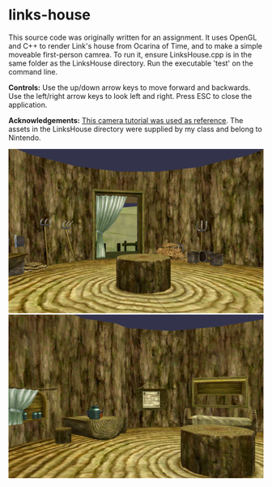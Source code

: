 # links-house
This source code was originally written for an assignment. It uses OpenGL and C++ to render Link's house from Ocarina of Time, and to make a simple moveable first-person camrea. To run it, ensure LinksHouse.cpp is in the same folder as the LinksHouse directory. Run the executable 'test' on the command line.

**Controls:** Use the up/down arrow keys to move forward and backwards. Use the left/right arrow keys to look left and right. Press ESC to close the application.

**Acknowledgements:** [This camera tutorial was used as reference](https://learnopengl.com/Getting-started/Camera). The assets in the LinksHouse directory were supplied by my class and belong to Nintendo.

![render 1](https://raw.githubusercontent.com/blockheron/links-house/refs/heads/main/LinksHouse1.png) ![render 2](https://raw.githubusercontent.com/blockheron/links-house/refs/heads/main/LinksHouse2.png)

